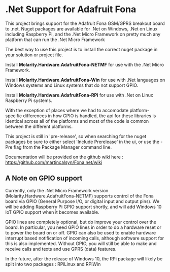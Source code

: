 # .Net Support for Adafruit Fona

This project brings support for the Adafruit Fona GSM/GPRS breakout board to .net.
Nuget packages are available for .Net on Windows, .Net on Linux including Raspberry Pi,
and the .Net Micro Framework on pretty much any platform that can run the .Net Micro Framework

The best way to use this project is to install the correct nuget package in your solution or project file.

Install **Molarity.Hardware.AdafruitFona-NETMF** for use with the .Net Micro Framework.

Install **Molarity.Hardware.AdafruitFona-Win** for use with .Net languages on Windows systems and Linux
systems that do not support GPIO.

Install **Molarity.Hardware.AdafruitFona-RPi** for use with .Net on Linux Raspberry Pi systems.

With the exception of places where we had to accomodate platform-specific differences in how GPIO 
is handled, the api for these libraries is identical across all of the platforms and most of the 
code is common between the different platforms.

This project is still in 'pre-release', so when searching for the nuget packages be sure to either select
'Include Prerelease' in the ui, or use the -Pre flag from the Package Manager command line.

Documentation will be provided on the github wiki here : https://github.com/martincalsyn/Fona.net/wiki

## A Note on GPIO support
Currently, only the .Net Micro Framework version (Molarity.Hardware.AdafruitFona-NETMF) supports control
of the Fona board via GPIO (General Purpose I/O, or digital input and output pins). We will be adding 
Raspberry Pi GPIO support shortly, and will add Windows 10 IoT GPIO support when it becomes available.

GPIO lines are completely optional, but do improve your control over the board. In particular, you
need GPIO lines in order to do a hardware reset or to power the board on or off. GPIO can also be
used to enable hardware interrupt based notification of incoming calls, although software support
for this is also implemented.  Without GPIO, you will still be able to make and receive calls and texts
and use GPRS (data) features.

In the future, after the release of Windows 10, the RPi package will likely be split into two packages : RPiLinux and RPiWin
